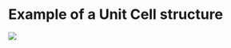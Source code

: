 # Example of a Unit Cell structure
![](https://github.com/napoles-uach/stmol/blob/master/Examples/UnitCell/unitcell.png)
